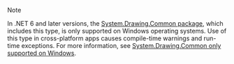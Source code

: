 > [!NOTE]
> In .NET 6 and later versions, the [System.Drawing.Common package](https://www.nuget.org/packages/System.Drawing.Common/), which includes this type, is only supported on Windows operating systems. Use of this type in cross-platform apps causes compile-time warnings and run-time exceptions. For more information, see [System.Drawing.Common only supported on Windows](/dotnet/core/compatibility/core-libraries/6.0/system-drawing-common-windows-only).
